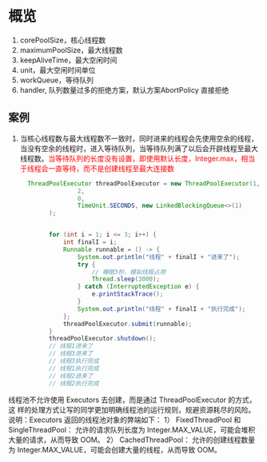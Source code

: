 # 概览

1. corePoolSize，核心线程数
2. maximumPoolSize，最大线程数
3. keepAliveTime，最大空闲时间
4. unit，最大空闲时间单位
5. workQueue，等待队列
6. handler, 队列数量过多的拒绝方案，默认方案AbortPolicy 直接拒绝





## 案例

1. 当核心线程数与最大线程数不一致时，同时进来的线程会先使用空余的线程，当没有空余的线程时，进入等待队列，当等待队列满了以后会开辟线程至最大线程数。<font color="red">当等待队列的长度没有设置，即使用默认长度，Integer.max，相当于线程会一直等待，而不是创建线程至最大连接数</font>

   ```java
     ThreadPoolExecutor threadPoolExecutor = new ThreadPoolExecutor(1,
                   2,
                   0,
                   TimeUnit.SECONDS, new LinkedBlockingQueue<>(1)
           );
   
   
           for (int i = 1; i <= 3; i++) {
               int finalI = i;
               Runnable runnable = () -> {
                   System.out.println("线程" + finalI + "进来了");
                   try {
                       // 睡眠3秒，模拟线程占用
                       Thread.sleep(3000);
                   } catch (InterruptedException e) {
                       e.printStackTrace();
                   }
                   System.out.println("线程" + finalI + "执行完成");
               };
               threadPoolExecutor.submit(runnable);
           }
           threadPoolExecutor.shutdown();
           // 线程1进来了
           // 线程3进来了
           // 线程3执行完成
           // 线程1执行完成
           // 线程2进来了
           // 线程2执行完成
   ```

   



线程池不允许使用 Executors 去创建，而是通过 ThreadPoolExecutor 的方式，这
样的处理方式让写的同学更加明确线程池的运行规则，规避资源耗尽的风险。
说明：Executors 返回的线程池对象的弊端如下：
1） FixedThreadPool 和 SingleThreadPool：
允许的请求队列长度为 Integer.MAX_VALUE，可能会堆积大量的请求，从而导致 OOM。
2） CachedThreadPool：
允许的创建线程数量为 Integer.MAX_VALUE，可能会创建大量的线程，从而导致 OOM。  